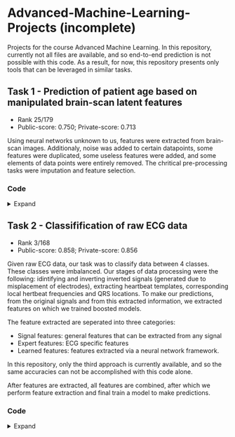 # Advanced-Machine-Learning-Projects (incomplete)
Projects for the course Advanced Machine Learning. In this repository, currently not all files are available, and so end-to-end prediction is not possible with this code. As a result, for now, this repository presents only tools that can be leveraged in similar tasks.

## Task 1 - Prediction of patient age based on manipulated brain-scan latent features

- Rank 25/179
- Public-score: 0.750; Private-score: 0.713

Using neural networks unknown to us, features were extracted from brain-scan images. Additionaly, noise was added to certain datapoints, some features were duplicated, some useless features were added, and some elements of data points were entirely removed. The chritical pre-processing tasks were imputation and feature selection.

### Code
<details><summary>Expand</summary>
    
- __imputer_gridsearch.py__: A framework to compare imputation strategies. CatBoostRegressor was used to evalutate the resulting data.
- __model_gridsearch.py__: A framework to select the most optimal model hyperparameters. Framework is set-up to split the search up into multiple runs. Necessary due to the magnitude of the search. In its current state, the function is set-up to search for XGBoost hyperparameters, however, the same framework can be used for any scikit-learn-compatible model.

- __smart_stacking__: Stacking is computationaly demanding. To stack two models (base models), each model needs to be trained on the training data, via cross-val-predict, the models need to be trained k times on k-folds of the data, and finally a final linear regressor must be trained. In our approach, we present a framework in which these base models only need to be trained (once on the entire training data and k times on the folds) only one time, and then can be to on combination with an arbitratry number of models in stacking also trained in this manner. Finally, we also present a strategy to be able to cross-validate stacked combinations of models without having to retrain them.
    <details><summary>get_model_data.py</summary> Framework generates and saves models trained on entire training data, and on k folds of training data. Additionaly, cross validation predictions are saved for each fold. </details>
    <details><summary>smart_stacking.py</summary> Code combines what is generated by "get_model_data.py", trains some linear regressor to combine the cross-val predictions of various models, and then generates final predictions based on the predictions of models trained on entire training set. </details>
    
    <details><summary>get_cv_data.py</summary> Similar to "get_model_data.py", except it performs the same staps on another set of folds used for cross-validation. I.e. for m folds used for cross-val, we need models trained on the the entire dataset of each fold, and additionaly models trained and their corresponding cross-val-predictions on another k-folds of the data on each of the m-folds. </details>
    
    <details><summary>stacking_cv.py</summary> Like "smart_stacking.py", this code combines outcomes of "get_cv_data.py" to evalutate cross validation scores of various stacking combinations.</details>
    
    <details><summary>tools.py</summary> Presents a function through which a part of our code is parallelized. Simply in order to speed up training for cross validation predictions.</details>
</details>

## Task 2 - Classifification of raw ECG data
- Rank 3/168
- Public-score: 0.858; Private-score: 0.856

Given raw ECG data, our task was to classify data between 4 classes. These classes were imbalanced. Our stages of data processing were the following: idintifying and inverting inverted signals (generated due to misplacement of electrodes), extracting heartbeat templates, corresponding local hertbeat frequencies and QRS locations. To make our predictions, from the original signals and from this extracted information, we extracted features on which we trained boosted models. 

The feature extracted are seperated into three categories:
- Signal features: general features that can be extracted from any signal
- Expert features: ECG specific features
- Learned features: features extracted via a neural network framework. 

In this repository, only the third approach is currently available, and so the same accuracies can not be accomplished with this code alone.

After features are extracted, all features are combined, after which we perform feature extraction and final train a model to make predictions.

### Code
<details><summary>Expand</summary> 
    
- __ExtendedNet.py__: In this file, the neural network class "ExtendedNet" is available. This neural network takes the entire ECG sequence, of an arbitrary length and generates one feature vector. This network was trained by applying an additional linear layer at the end to perform the classification. The Neural Netowrk architecture consists of a residual, bottle-neck 1D-convolutional architecture, which outputs a seuqence with a reduced lenght but higher dimensionality, followed by a bi-directional LSTM and a deep fully-connected block.
- __ShortNet.py__: Using this architecture, we were not able to generate meaningful features. Further research would need to be done to leverege this architecture. The code consists of a lot of uncommented code, representing different strategies. The different strategies are the following. Apply LSTM layer on individual heartbeat templates to extract heartbeat features; then pass the resulting sequence of these heartbeat features through some final LSTM architecture. Different architectures were tried out. Alternatively we tried to leverage expert heartbeat features and then pass those through the final LSTM block.
- __train.py__: A function which guides the training of "ExtendedNet"
</detials>

